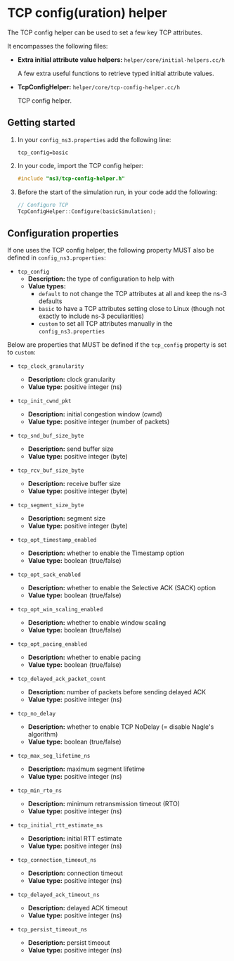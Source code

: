 # TCP config(uration) helper

The TCP config helper can be used to set a few key TCP attributes.

It encompasses the following files:
  
* **Extra initial attribute value helpers:** `helper/core/initial-helpers.cc/h`

  A few extra useful functions to retrieve typed initial attribute values.
  
* **TcpConfigHelper:** `helper/core/tcp-config-helper.cc/h`

  TCP config helper.


## Getting started

1. In your `config_ns3.properties` add the following line:

   ```
   tcp_config=basic
   ```

2. In your code, import the TCP config helper:

   ```c++
   #include "ns3/tcp-config-helper.h"
   ```

3. Before the start of the simulation run, in your code add the following:

    ```c++
    // Configure TCP
    TcpConfigHelper::Configure(basicSimulation);
   ```
   
  
## Configuration properties

If one uses the TCP config helper, the following property MUST 
also be defined in `config_ns3.properties`:

* `tcp_config`
  - **Description:** the type of configuration to help with
  - **Value types:**
    - `default` to not change the TCP attributes at all and keep the ns-3 defaults
    - `basic` to have a TCP attributes setting close to Linux (though not exactly to include ns-3 peculiarities)
    - `custom` to set all TCP attributes manually in the `config_ns3.properties`

Below are properties that MUST be defined if the `tcp_config` property is set to `custom`:

* `tcp_clock_granularity`
  - **Description:** clock granularity
  - **Value type:** positive integer (ns)

* `tcp_init_cwnd_pkt`
  - **Description:** initial congestion window (cwnd)
  - **Value type:** positive integer (number of packets)

* `tcp_snd_buf_size_byte`
  - **Description:** send buffer size
  - **Value type:** positive integer (byte)

* `tcp_rcv_buf_size_byte`
  - **Description:** receive buffer size
  - **Value type:** positive integer (byte)

* `tcp_segment_size_byte`
  - **Description:** segment size
  - **Value type:** positive integer (byte)

* `tcp_opt_timestamp_enabled`
  - **Description:** whether to enable the Timestamp option
  - **Value type:** boolean (true/false)

* `tcp_opt_sack_enabled`
  - **Description:** whether to enable the Selective ACK (SACK) option
  - **Value type:** boolean (true/false)

* `tcp_opt_win_scaling_enabled`
  - **Description:** whether to enable window scaling
  - **Value type:** boolean (true/false)

* `tcp_opt_pacing_enabled`
  - **Description:** whether to enable pacing
  - **Value type:** boolean (true/false)

* `tcp_delayed_ack_packet_count`
  - **Description:** number of packets before sending delayed ACK
  - **Value type:** positive integer (ns)

* `tcp_no_delay`
  - **Description:** whether to enable TCP NoDelay (= disable Nagle's algorithm)
  - **Value type:** boolean (true/false)

* `tcp_max_seg_lifetime_ns`
  - **Description:** maximum segment lifetime
  - **Value type:** positive integer (ns)

* `tcp_min_rto_ns`
  - **Description:** minimum retransmission timeout (RTO)
  - **Value type:** positive integer (ns)

* `tcp_initial_rtt_estimate_ns`
  - **Description:** initial RTT estimate
  - **Value type:** positive integer (ns)

* `tcp_connection_timeout_ns`
  - **Description:** connection timeout
  - **Value type:** positive integer (ns)

* `tcp_delayed_ack_timeout_ns`
  - **Description:** delayed ACK timeout
  - **Value type:** positive integer (ns)

* `tcp_persist_timeout_ns`
  - **Description:** persist timeout
  - **Value type:** positive integer (ns)
